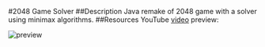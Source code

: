 #2048 Game Solver
##Description
Java remake of 2048 game with a solver using minimax algorithms.
##Resources
YouTube [video](https://youtu.be/TCJRUqB1m7Y) preview: 

![preview](https://res.cloudinary.com/miragost/image/upload/v1606481569/2020-11-27_2.png)